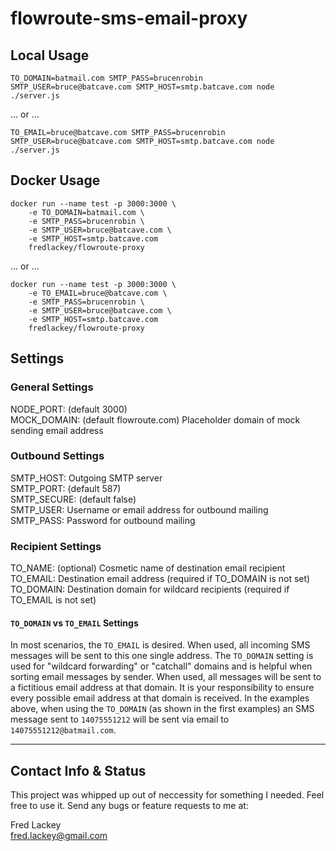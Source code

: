 # flowroute-sms-email-proxy  

## Local Usage  

    TO_DOMAIN=batmail.com SMTP_PASS=brucenrobin SMTP_USER=bruce@batcave.com SMTP_HOST=smtp.batcave.com node ./server.js

... or ...

    TO_EMAIL=bruce@batcave.com SMTP_PASS=brucenrobin SMTP_USER=bruce@batcave.com SMTP_HOST=smtp.batcave.com node ./server.js

## Docker Usage  

    docker run --name test -p 3000:3000 \
        -e TO_DOMAIN=batmail.com \
        -e SMTP_PASS=brucenrobin \
        -e SMTP_USER=bruce@batcave.com \
        -e SMTP_HOST=smtp.batcave.com 
        fredlackey/flowroute-proxy  

... or ...  

    docker run --name test -p 3000:3000 \
        -e TO_EMAIL=bruce@batcave.com \
        -e SMTP_PASS=brucenrobin \
        -e SMTP_USER=bruce@batcave.com \
        -e SMTP_HOST=smtp.batcave.com 
        fredlackey/flowroute-proxy  

## Settings  

### General Settings  
NODE_PORT: (default 3000)  
MOCK_DOMAIN: (default flowroute.com) Placeholder domain of mock sending email address  

### Outbound Settings  
SMTP_HOST: Outgoing SMTP server  
SMTP_PORT: (default 587)  
SMTP_SECURE: (default false)  
SMTP_USER: Username or email address for outbound mailing  
SMTP_PASS: Password for outbound mailing  

### Recipient Settings  
TO_NAME: (optional) Cosmetic name of destination email recipient  
TO_EMAIL: Destination email address (required if TO_DOMAIN is not set)  
TO_DOMAIN: Destination domain for wildcard recipients (required if TO_EMAIL is not set)  

#### `TO_DOMAIN` vs `TO_EMAIL` Settings  
In most scenarios, the `TO_EMAIL` is desired.  When used, all incoming SMS messages will be sent to this one single address.  The `TO_DOMAIN` setting is used for "wildcard forwarding" or "catchall" domains and is helpful when sorting email messages by sender.  When used, all messages will be sent to a fictitious email address at that domain.  It is your responsibility to ensure every possible email address at that domain is received.  In the examples above, when using the `TO_DOMAIN` (as shown in the first examples) an SMS message sent to `14075551212` will be sent via email to `14075551212@batmail.com`.  

---  

## Contact Info & Status  

This project was whipped up out of neccessity for something I needed.  Feel free to use it.  Send any bugs or feature requests to me at:  

Fred Lackey  
fred.lackey@gmail.com  



